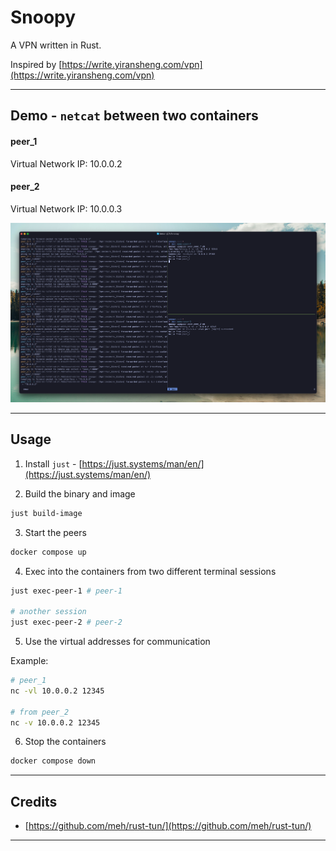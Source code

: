 # Snoopy

A VPN written in Rust.

Inspired by [https://write.yiransheng.com/vpn](https://write.yiransheng.com/vpn)

---

## Demo - `netcat` between two containers

#### peer_1

Virtual Network IP: 10.0.0.2

#### peer_2

Virtual Network IP: 10.0.0.3

![Netcat between two containers](resources/netcat_docker_compose.png)

---

## Usage

1. Install `just` - [https://just.systems/man/en/](https://just.systems/man/en/)

2. Build the binary and image

```sh
just build-image
```

3. Start the peers

```sh
docker compose up
```

4. Exec into the containers from two different terminal sessions

```sh
just exec-peer-1 # peer-1

# another session
just exec-peer-2 # peer-2
```

5. Use the virtual addresses for communication

Example:

```sh
# peer_1
nc -vl 10.0.0.2 12345

# from peer_2
nc -v 10.0.0.2 12345
```

6. Stop the containers

```sh
docker compose down
```

---

## Credits

- [https://github.com/meh/rust-tun/](https://github.com/meh/rust-tun/)

---
